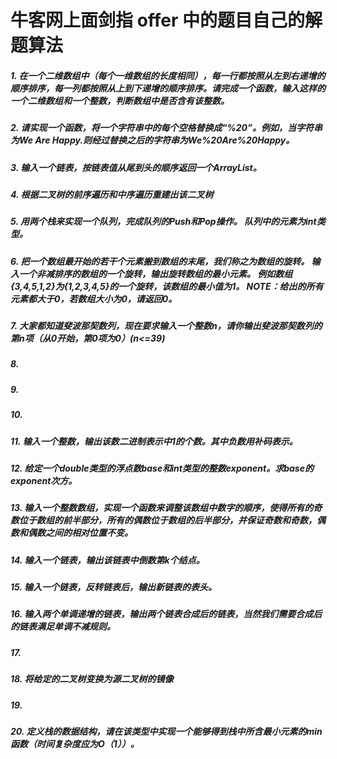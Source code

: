 # 牛客网上面剑指 offer 中的题目自己的解题算法
##### 1. 在一个二维数组中（每个一维数组的长度相同），每一行都按照从左到右递增的顺序排序，每一列都按照从上到下递增的顺序排序。请完成一个函数，输入这样的一个二维数组和一个整数，判断数组中是否含有该整数。 

##### 2. 请实现一个函数，将一个字符串中的每个空格替换成“%20”。例如，当字符串为We Are Happy.则经过替换之后的字符串为We%20Are%20Happy。

##### 3. 输入一个链表，按链表值从尾到头的顺序返回一个ArrayList。

##### 4. 根据二叉树的前序遍历和中序遍历重建出该二叉树

##### 5. 用两个栈来实现一个队列，完成队列的Push和Pop操作。 队列中的元素为int类型。

##### 6. 把一个数组最开始的若干个元素搬到数组的末尾，我们称之为数组的旋转。 输入一个非减排序的数组的一个旋转，输出旋转数组的最小元素。 例如数组{3,4,5,1,2}为{1,2,3,4,5}的一个旋转，该数组的最小值为1。 NOTE：给出的所有元素都大于0，若数组大小为0，请返回0。

##### 7. 大家都知道斐波那契数列，现在要求输入一个整数n，请你输出斐波那契数列的第n项（从0开始，第0项为0）(n<=39)

##### 8. 

##### 9. 

##### 10.

##### 11. 输入一个整数，输出该数二进制表示中1的个数。其中负数用补码表示。

##### 12. 给定一个double类型的浮点数base和int类型的整数exponent。求base的exponent次方。

##### 13. 输入一个整数数组，实现一个函数来调整该数组中数字的顺序，使得所有的奇数位于数组的前半部分，所有的偶数位于数组的后半部分，并保证奇数和奇数，偶数和偶数之间的相对位置不变。

##### 14. 输入一个链表，输出该链表中倒数第k个结点。

##### 15. 输入一个链表，反转链表后，输出新链表的表头。

##### 16. 输入两个单调递增的链表，输出两个链表合成后的链表，当然我们需要合成后的链表满足单调不减规则。

##### 17. 

##### 18. 将给定的二叉树变换为源二叉树的镜像

##### 19. 

##### 20. 定义栈的数据结构，请在该类型中实现一个能够得到栈中所含最小元素的min函数（时间复杂度应为O（1））。
